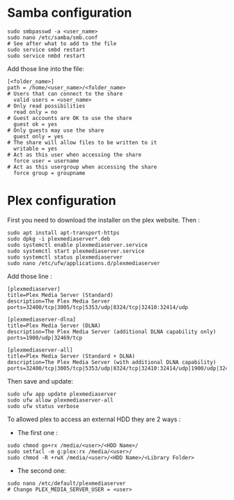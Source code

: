 # Samba configuration

```
sudo smbpasswd -a <user_name>
sudo nano /etc/samba/smb.conf
# See after what to add to the file
sudo service smbd restart
sudo service nmbd restart
```
Add those line into the file:
```
[<folder_name>]
path = /home/<user_name>/<folder_name>
# Users that can connect to the share
  valid users = <user_name>
# Only read possibilities
  read only = no
# Guest accounts are OK to use the share
  guest ok = yes
# Only guests may use the share
  guest only = yes
# The share will allow files to be written to it
  writable = yes
# Act as this user when accessing the share
  force user = username
# Act as this usergroup when accessing the share
  force group = groupname

```

# Plex configuration
First you need to download the installer on the plex website.
Then :
```
sudo apt install apt-transport-https
sudo dpkg -i plexmediaserver*.deb
sudo systemctl enable plexmediaserver.service
sudo systemctl start plexmediaserver.service
sudo systemctl status plexmediaserver
sudo nano /etc/ufw/applications.d/plexmediaserver
```
Add those line :
```
[plexmediaserver]
title=Plex Media Server (Standard)
description=The Plex Media Server
ports=32400/tcp|3005/tcp|5353/udp|8324/tcp|32410:32414/udp

[plexmediaserver-dlna]
title=Plex Media Server (DLNA)
description=The Plex Media Server (additional DLNA capability only)
ports=1900/udp|32469/tcp

[plexmediaserver-all]
title=Plex Media Server (Standard + DLNA)
description=The Plex Media Server (with additional DLNA capability)
ports=32400/tcp|3005/tcp|5353/udp|8324/tcp|32410:32414/udp|1900/udp|32469/tcp
```
Then save and update: 
```
sudo ufw app update plexmediaserver
sudo ufw allow plexmediaserver-all
sudo ufw status verbose
```
To allowed plex to access an external HDD they are 2 ways :
- The first one :
```
sudo chmod go+rx /media/<user>/<HDD Name>/
sudo setfacl -m g:plex:rx /media/<user>/
sudo chmod -R +rwX /media/<user>/<HDD Name>/<Library Folder>
```
- The second one:
```
sudo nano /etc/default/plexmediaserver
# Change PLEX_MEDIA_SERVER_USER = <user>
```

